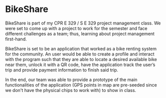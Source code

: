 # BikeShare

BikeShare is part of my CPR E 329 / S E 329 project management class. We were set to come up with a project to work for the semester and face different challenges as a team; thus, learning about project management first-hand.

BikeShare is set to be an application that worked as a bike renting system for the community. An user would be able to create a profile and interact with the program such that they are able to locate a desired available bike near them, unlock it with a QR code, have the application track the user’s trip and provide payment information to finish said trip.

In the end, our team was able to provide a prototype of the main functionalities of the application (GPS points in map are pre-seeded since we don't have the physical chips to work with) to show in class.
